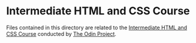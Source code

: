 # Intermediate HTML and CSS Course
 
Files contained in this directory are related to the [Intermediate HTML and CSS Course](https://www.theodinproject.com/paths/full-stack-javascript/courses/intermediate-html-and-css) conducted by [The Odin Project](theodinproject.com).